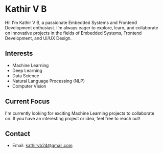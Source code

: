 # Kathir V B

Hi! I'm Kathir V B, a passionate Embedded Systems and Frontend Development enthusiast.
I’m always eager to explore, learn, and collaborate on innovative projects in the fields of Embedded Systems, Frontend Development, and UI/UX Design.

## Interests

- Machine Learning
- Deep Learning
- Data Science
- Natural Language Processing (NLP)
- Computer Vision

## Current Focus

I'm currently looking for exciting Machine Learning projects to collaborate on. If you have an interesting project or idea, feel free to reach out!

## Contact

- Email: kathirvb24@gmail.com

